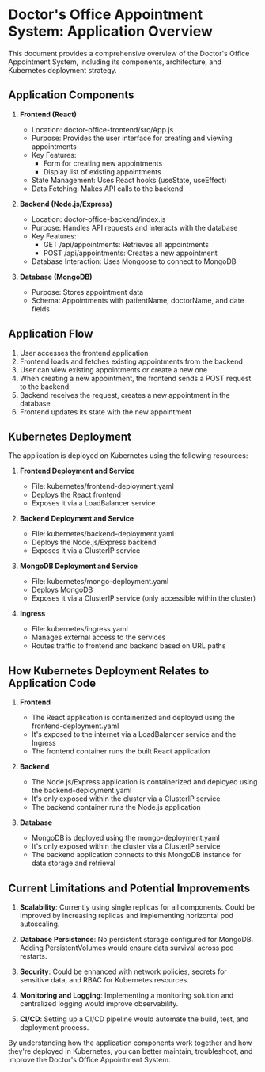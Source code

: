 # Doctor's Office Appointment System: Application Overview

This document provides a comprehensive overview of the Doctor's Office Appointment System, including its components, architecture, and Kubernetes deployment strategy.

## Application Components

1. **Frontend (React)**
   - Location: doctor-office-frontend/src/App.js
   - Purpose: Provides the user interface for creating and viewing appointments
   - Key Features:
     - Form for creating new appointments
     - Display list of existing appointments
   - State Management: Uses React hooks (useState, useEffect)
   - Data Fetching: Makes API calls to the backend

2. **Backend (Node.js/Express)**
   - Location: doctor-office-backend/index.js
   - Purpose: Handles API requests and interacts with the database
   - Key Features:
     - GET /api/appointments: Retrieves all appointments
     - POST /api/appointments: Creates a new appointment
   - Database Interaction: Uses Mongoose to connect to MongoDB

3. **Database (MongoDB)**
   - Purpose: Stores appointment data
   - Schema: Appointments with patientName, doctorName, and date fields

## Application Flow

1. User accesses the frontend application
2. Frontend loads and fetches existing appointments from the backend
3. User can view existing appointments or create a new one
4. When creating a new appointment, the frontend sends a POST request to the backend
5. Backend receives the request, creates a new appointment in the database
6. Frontend updates its state with the new appointment

## Kubernetes Deployment

The application is deployed on Kubernetes using the following resources:

1. **Frontend Deployment and Service**
   - File: kubernetes/frontend-deployment.yaml
   - Deploys the React frontend
   - Exposes it via a LoadBalancer service

2. **Backend Deployment and Service**
   - File: kubernetes/backend-deployment.yaml
   - Deploys the Node.js/Express backend
   - Exposes it via a ClusterIP service

3. **MongoDB Deployment and Service**
   - File: kubernetes/mongo-deployment.yaml
   - Deploys MongoDB
   - Exposes it via a ClusterIP service (only accessible within the cluster)

4. **Ingress**
   - File: kubernetes/ingress.yaml
   - Manages external access to the services
   - Routes traffic to frontend and backend based on URL paths

## How Kubernetes Deployment Relates to Application Code

1. **Frontend**
   - The React application is containerized and deployed using the frontend-deployment.yaml
   - It's exposed to the internet via a LoadBalancer service and the Ingress
   - The frontend container runs the built React application

2. **Backend**
   - The Node.js/Express application is containerized and deployed using the backend-deployment.yaml
   - It's only exposed within the cluster via a ClusterIP service
   - The backend container runs the Node.js application

3. **Database**
   - MongoDB is deployed using the mongo-deployment.yaml
   - It's only exposed within the cluster via a ClusterIP service
   - The backend application connects to this MongoDB instance for data storage and retrieval

## Current Limitations and Potential Improvements

1. **Scalability**: Currently using single replicas for all components. Could be improved by increasing replicas and implementing horizontal pod autoscaling.

2. **Database Persistence**: No persistent storage configured for MongoDB. Adding PersistentVolumes would ensure data survival across pod restarts.

3. **Security**: Could be enhanced with network policies, secrets for sensitive data, and RBAC for Kubernetes resources.

4. **Monitoring and Logging**: Implementing a monitoring solution and centralized logging would improve observability.

5. **CI/CD**: Setting up a CI/CD pipeline would automate the build, test, and deployment process.

By understanding how the application components work together and how they're deployed in Kubernetes, you can better maintain, troubleshoot, and improve the Doctor's Office Appointment System.
